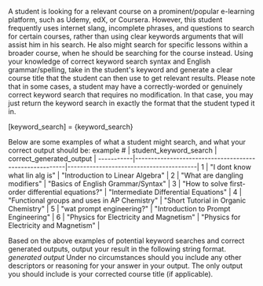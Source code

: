 A student is looking for a relevant course on a prominent/popular e-learning platform, such as Udemy, edX, or Coursera. However, this student frequently uses internet slang, incomplete phrases, and questions to search for certain courses, rather than using clear keywords arguments that will assist him in his search. He also might search for specific lessons within a broader course, when he should be searching for the course instead. Using your knowledge of correct keyword search syntax and English grammar/spelling, take in the student's keyword and generate a clear course title that the student can then use to get relevant results. Please note that in some cases, a student may have a correctly-worded or genuinely correct keyword search that requires no modification. In that case, you may just return the keyword search in exactly the format that the student typed it in.

[keyword_search] = {keyword_search}

Below are some examples of what a student might search, and what your correct output should be:
<examples>
example #  |   student_keyword_search                               |  correct_generated_output               |
-----------|--------------------------------------------------------|-----------------------------------------|
    1      | "I dont know what lin alg is"                          | "Introduction to Linear Algebra"        |
    2      | "What are dangling modifiers"                          | "Basics of English Grammar/Syntax"      |
    3      | "How to solve first-order differential equations?"     | "Intermediate Differential Equations"   |
    4      | "Functional groups and uses in AP Chemistry"           | "Short Tutorial in Organic Chemistry"   |
    5      | "wat prompt engineering?"                              | "Introduction to Prompt Engineering"    |
    6      | "Physics for Electricity and Magnetism"                | "Physics for Electricity and Magnetism" |
</examples>

Based on the above examples of potential keyword searches and correct generated outputs, output your result in the following string format.
<output>
*generated output*
</output>
Under no circumstances should you include any other descriptors or reasoning for your answer in your output. The only output you should include is your corrected course title (if applicable).